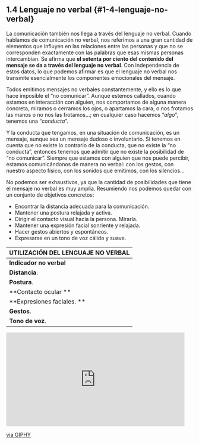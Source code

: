## 1.4 Lenguaje no verbal {#1-4-lenguaje-no-verbal}

La comunicación también nos llega a través del lenguaje no verbal. Cuando hablamos de comunicación no verbal, nos referimos a una gran cantidad de elementos que influyen en las relaciones entre las personas y que no se corresponden exactamente con las palabras que esas mismas personas intercambian. Se afirma que **el setenta por ciento del contenido del mensaje se da a través del lenguaje no verbal**. Con independencia de estos datos, lo que podemos afirmar es que el lenguaje no verbal nos transmite esencialmente los componentes emocionales del mensaje.

Todos emitimos mensajes no verbales constantemente, y ello es lo que hace imposible el “no comunicar”. Aunque estemos callados,  cuando estamos en interacción con alguien, nos comportamos de alguna manera concreta, miramos o cerramos los ojos, o apartamos la cara, o nos frotamos las manos o no nos las frotamos…; en cualquier caso hacemos “_algo_”, tenemos una “_conducta_”.

Y la conducta que tengamos, en una situación de comunicación, es un mensaje, aunque sea un mensaje dudoso o involuntario. Si tenemos en cuenta que no existe lo contrario de la conducta, que no existe la “no conducta”, entonces tenemos que admitir que no existe la posibilidad de “no comunicar”. Siempre que estamos con alguien que nos puede percibir, estamos comunicándonos de manera no verbal: con los gestos, con nuestro aspecto físico, con los sonidos que emitimos, con los silencios…

No podemos ser exhaustivos, ya que la cantidad de posibilidades que tiene el mensaje no verbal es muy amplia. Resumiendo nos podemos quedar con un conjunto de objetivos concretos:

*   Encontrar la distancia adecuada para la comunicación.
*   Mantener una postura relajada y activa.
*   Dirigir el contacto visual hacia la persona. Mirarla.
*   Mantener una expresión facial sonriente y relajada.
*   Hacer gestos abiertos y espontáneos.
*   Expresarse en un tono de voz cálido y suave.

| UTILIZACIÓN DEL LENGUAJE NO VERBAL |
| --- |
| **Indicador no verbal** | **Adecuado **|** No adecuado** |
| **Distancia**. | Cerca. | Lejos. |
| **Postura**. | Inclinado hacia el otro, relajado | Tensión, rigidez. |
| **Contacto ocular **| Dirigido hacia la otra persona. | Mirada lejana, vista perdida. |
| **Expresiones faciales. **| Sonriente, relajada. | Fruncir el ceño, tenso. |
| **Gestos**. | Abiertos, espontáneos. | Agresivos, tensos, artificiales. |
| **Tono de voz**. | Cálido, suave, cercano. | Aburrido, irritado, distante. |

<iframe src="https://giphy.com/embed/8UUYqeo13j4XK" width="480" height="252" frameBorder="0" class="giphy-embed" allowFullScreen></iframe><p><a href="https://giphy.com/gifs/8UUYqeo13j4XK">via GIPHY</a></p>